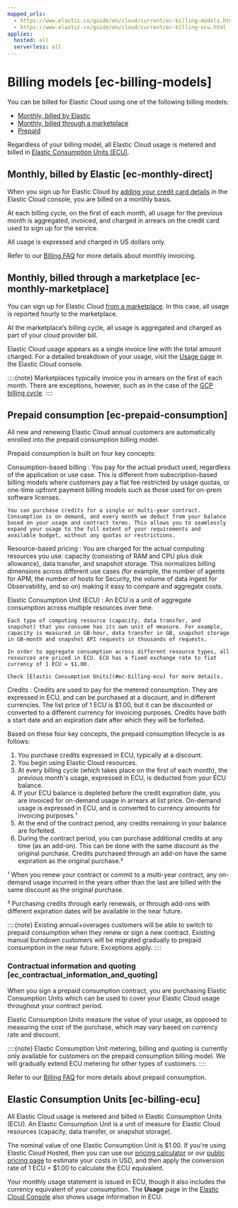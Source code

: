 ```yaml
---
mapped_urls:
  - https://www.elastic.co/guide/en/cloud/current/ec-billing-models.html
  - https://www.elastic.co/guide/en/cloud/current/ec-billing-ecu.html
applies:
  hosted: all
  serverless: all
---
```


# Billing models [ec-billing-models]

You can be billed for Elastic Cloud using one of the following billing models:

* [Monthly, billed by Elastic](#ec-monthly-direct)
* [Monthly, billed through a marketplace](#ec-monthly-marketplace)
* [Prepaid](#ec-prepaid-consumption)

Regardless of your billing model, all Elastic Cloud usage is metered and billed in [Elastic Consumption Units (ECU)](#ec-billing-ecu).

## Monthly, billed by Elastic [ec-monthly-direct] 

When you sign up for Elastic Cloud by [adding your credit card details](../../../deploy-manage/cloud-organization/billing/add-billing-details.md) in the Elastic Cloud console, you are billed on a monthly basis.

At each billing cycle, on the first of each month, all usage for the previous month is aggregated, invoiced, and charged in arrears on the credit card used to sign up for the service.

All usage is expressed and charged in US dollars only.

Refer to our [Billing FAQ](../../../deploy-manage/cloud-organization/billing/billing-faq.md) for more details about monthly invoicing.

## Monthly, billed through a marketplace [ec-monthly-marketplace] 

You can sign up for Elastic Cloud [from a marketplace](../../../deploy-manage/deploy/elastic-cloud/subscribe-from-marketplace.md). In this case, all usage is reported hourly to the marketplace.

At the marketplace’s billing cycle, all usage is aggregated and charged as part of your cloud provider bill.

Elastic Cloud usage appears as a single invoice line with the total amount charged. For a detailed breakdown of your usage, visit the [Usage page](../../../deploy-manage/cloud-organization/billing/monitor-analyze-usage.md) in the Elastic Cloud console.

::::{note} 
Marketplaces typically invoice you in arrears on the first of each month. There are exceptions, however, such as in the case of the [GCP billing cycle](https://cloud.google.com/billing/docs/how-to/billing-cycle).
::::

## Prepaid consumption [ec-prepaid-consumption] 

All new and renewing Elastic Cloud annual customers are automatically enrolled into the prepaid consumption billing model.

Prepaid consumption is built on four key concepts:

Consumption-based billing
:   You pay for the actual product used, regardless of the application or use case. This is different from subscription-based billing models where customers pay a flat fee restricted by usage quotas, or one-time upfront payment billing models such as those used for on-prem software licenses.

    You can purchase credits for a single or multi-year contract. Consumption is on demand, and every month we deduct from your balance based on your usage and contract terms. This allows you to seamlessly expand your usage to the full extent of your requirements and available budget, without any quotas or restrictions.

Resource-based pricing
:   You are charged for the actual computing resources you use: capacity (consisting of RAM and CPU plus disk allowance), data transfer, and snapshot storage. This normalizes billing dimensions across different use cases (for example, the number of agents for APM, the number of hosts for Security, the volume of data ingest for Observability, and so on) making it easy to compare and aggregate costs.

Elastic Consumption Unit (ECU)
:   An ECU is a unit of aggregate consumption across multiple resources over time.

    Each type of computing resource (capacity, data transfer, and snapshot) that you consume has its own unit of measure. For example, capacity is measured in GB-hour, data transfer in GB, snapshot storage in GB-month and snapshot API requests in thousands of requests.

    In order to aggregate consumption across different resource types, all resources are priced in ECU. ECU has a fixed exchange rate to fiat currency of 1 ECU = $1.00.

    Check [Elastic Consumption Units](#ec-billing-ecu) for more details.


Credits
:   Credits are used to pay for the metered consumption. They are expressed in ECU, and can be purchased at a discount, and in different currencies. The list price of 1 ECU is $1.00, but it can be discounted or converted to a different currency for invoicing purposes. Credits have both a start date and an expiration date after which they will be forfeited.

Based on these four key concepts, the prepaid consumption lifecycle is as follows:

1. You purchase credits expressed in ECU, typically at a discount.
2. You begin using Elastic Cloud resources.
3. At every billing cycle (which takes place on the first of each month), the previous month's usage, expressed in ECU, is deducted from your ECU balance.
4. If your ECU balance is depleted before the credit expiration date, you are invoiced for on-demand usage in arrears at list price. On-demand usage is expressed in ECU, and is converted to currency amounts for invoicing purposes.¹
5. At the end of the contract period, any credits remaining in your balance are forfeited.
6. During the contract period, you can purchase additional credits at any time (as an add-on). This can be done with the same discount as the original purchase. Credits purchased through an add-on have the same expiration as the original purchase.²

¹ When you renew your contract or commit to a multi-year contract, any on-demand usage incurred in the years other than the last are billed with the same discount as the original purchase.

² Purchasing credits through early renewals, or through add-ons with different expiration dates will be available in the near future.

::::{note} 
Existing annual+overages customers will be able to switch to prepaid consumption when they renew or sign a new contract. Existing manual burndown customers will be migrated gradually to prepaid consumption in the near future. Exceptions apply.
::::

### Contractual information and quoting [ec_contractual_information_and_quoting] 

When you sign a prepaid consumption contract, you are purchasing Elastic Consumption Units which can be used to cover your Elastic Cloud usage throughout your contract period.

Elastic Consumption Units measure the value of your usage, as opposed to measuring the cost of the purchase, which may vary based on currency rate and discount.

::::{note} 
Elastic Consumption Unit metering, billing and quoting is currently only available for customers on the prepaid consumption billing model. We will gradually extend ECU metering for other types of customers.
::::

Refer to our [Billing FAQ](../../../deploy-manage/cloud-organization/billing/billing-faq.md) for more details about prepaid consumption.

## Elastic Consumption Units [ec-billing-ecu]

All Elastic Cloud usage is metered and billed in Elastic Consumption Units (ECU). An Elastic Consumption Unit is a unit of measure for Elastic Cloud resources (capacity, data transfer, or snapshot storage).

The nominal value of one Elastic Consumption Unit is $1.00. If you're using Elastic Cloud Hosted, then you can use our [pricing calculator](https://cloud.elastic.co/pricing) or our [public pricing page](https://ela.st/esspricelist) to estimate your costs in USD, and then apply the conversion rate of 1 ECU = $1.00 to calculate the ECU equivalent.

Your monthly usage statement is issued in ECU, though it also includes the currency equivalent of your consumption. The **Usage** page in the [Elastic Cloud Console](https://cloud.elastic.co?page=docs&placement=docs-body) also shows usage information in ECU.